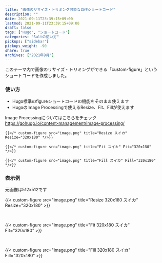 ```yaml
---
title: "画像のリサイズ・トリミング可能な自作ショートコード"
description: ""
date: 2021-09-11T23:39:15+09:00
lastmod: 2021-09-11T23:39:15+09:00
draft: false
tags: ["Hugo", "ショートコード"]
categories: "Saltの使い方"
pickups: ["sidebar"]
pickups_weight: -90
share: true
archives: ["2021年9月"]
---
```


このテーマ内で画像のリサイズ・トリミングができる「custom-figure」というショートコードを作成しました。

### 使い方
- Hugo標準のfigureショートコードの機能をそのまま使えます
- HugoのImage Processingで使えるResize、Fit、Fillが使えます

Image Processingについてはこちらをチェック  
https://gohugo.io/content-management/image-processing/


```
{{</* custom-figure src="image.png" title="Resize スイカ" Resize="320x180" */>}}

{{</* custom-figure src="image.png" title="Fit スイカ" Fit="320x180" */>}}

{{</* custom-figure src="image.png" title="Fill スイカ" Fill="320x180" */>}}

```

### 表示例

元画像は512x512です

{{< custom-figure src="image.png" title="Resize 320x180 スイカ" Resize="320x180" >}}

<br>

{{< custom-figure src="image.png" title="Fit 320x180 スイカ" Fit="320x180" >}}

<br>

{{< custom-figure src="image.png" title="Fill 320x180 スイカ" Fill="320x180" >}}

